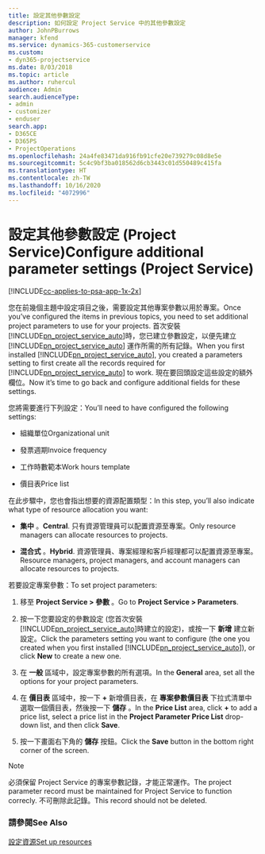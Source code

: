 ```yaml
---
title: 設定其他參數設定
description: 如何設定 Project Service 中的其他參數設定
author: JohnPBurrows
manager: kfend
ms.service: dynamics-365-customerservice
ms.custom:
- dyn365-projectservice
ms.date: 8/03/2018
ms.topic: article
ms.author: ruhercul
audience: Admin
search.audienceType:
- admin
- customizer
- enduser
search.app:
- D365CE
- D365PS
- ProjectOperations
ms.openlocfilehash: 24a4fe83471da916fb91cfe20e739279c08d8e5e
ms.sourcegitcommit: 5c4c9bf3ba018562d6cb3443c01d550489c415fa
ms.translationtype: HT
ms.contentlocale: zh-TW
ms.lasthandoff: 10/16/2020
ms.locfileid: "4072996"
---
```

# <a name="configure-additional-parameter-settings-project-service"></a><span data-ttu-id="14099-103">設定其他參數設定 (Project Service)</span><span class="sxs-lookup"><span data-stu-id="14099-103">Configure additional parameter settings (Project Service)</span></span>

[!INCLUDE[cc-applies-to-psa-app-1x-2x](../includes/cc-applies-to-psa-app-1x-2x.md)]

<span data-ttu-id="14099-104">您在前幾個主題中設定項目之後，需要設定其他專案參數以用於專案。</span><span class="sxs-lookup"><span data-stu-id="14099-104">Once you’ve configured the items in previous topics, you need to set additional project parameters to use for your projects.</span></span> <span data-ttu-id="14099-105">首次安裝 [!INCLUDE[pn_project_service_auto](../includes/pn-project-service-auto.md)]時，您已建立參數設定，以便先建立 [!INCLUDE[pn_project_service_auto](../includes/pn-project-service-auto.md)] 運作所需的所有記錄。</span><span class="sxs-lookup"><span data-stu-id="14099-105">When you first installed [!INCLUDE[pn_project_service_auto](../includes/pn-project-service-auto.md)], you created a parameters setting to first create all the records required for [!INCLUDE[pn_project_service_auto](../includes/pn-project-service-auto.md)] to work.</span></span> <span data-ttu-id="14099-106">現在要回頭設定這些設定的額外欄位。</span><span class="sxs-lookup"><span data-stu-id="14099-106">Now it’s time to go back and configure additional fields for these settings.</span></span>  
  
 <span data-ttu-id="14099-107">您將需要進行下列設定：</span><span class="sxs-lookup"><span data-stu-id="14099-107">You’ll need to have configured the following settings:</span></span>  
  
-   <span data-ttu-id="14099-108">組織單位</span><span class="sxs-lookup"><span data-stu-id="14099-108">Organizational unit</span></span>  
  
-   <span data-ttu-id="14099-109">發票週期</span><span class="sxs-lookup"><span data-stu-id="14099-109">Invoice frequency</span></span>  
  
-   <span data-ttu-id="14099-110">工作時數範本</span><span class="sxs-lookup"><span data-stu-id="14099-110">Work hours template</span></span>  
  
-   <span data-ttu-id="14099-111">價目表</span><span class="sxs-lookup"><span data-stu-id="14099-111">Price list</span></span>  
 
<span data-ttu-id="14099-112">在此步驟中，您也會指出想要的資源配置類型：</span><span class="sxs-lookup"><span data-stu-id="14099-112">In this step, you’ll also indicate what type of resource allocation you want:</span></span>  
  
- <span data-ttu-id="14099-113">**集中** 。</span><span class="sxs-lookup"><span data-stu-id="14099-113">**Central**.</span></span> <span data-ttu-id="14099-114">只有資源管理員可以配置資源至專案。</span><span class="sxs-lookup"><span data-stu-id="14099-114">Only resource managers can allocate resources to projects.</span></span>  
  
- <span data-ttu-id="14099-115">**混合式** 。</span><span class="sxs-lookup"><span data-stu-id="14099-115">**Hybrid**.</span></span> <span data-ttu-id="14099-116">資源管理員、專案經理和客戶經理都可以配置資源至專案。</span><span class="sxs-lookup"><span data-stu-id="14099-116">Resource managers, project managers, and account managers can allocate resources to projects.</span></span>  
  
 
<span data-ttu-id="14099-117">若要設定專案參數：</span><span class="sxs-lookup"><span data-stu-id="14099-117">To set project parameters:</span></span>  
  
1. <span data-ttu-id="14099-118">移至 **Project Service > 參數** 。</span><span class="sxs-lookup"><span data-stu-id="14099-118">Go to **Project Service > Parameters**.</span></span>  
  
2. <span data-ttu-id="14099-119">按一下您要設定的參數設定 (您首次安裝 [!INCLUDE[pn_project_service_auto](../includes/pn-project-service-auto.md)]時建立的設定)，或按一下 **新增** 建立新設定。</span><span class="sxs-lookup"><span data-stu-id="14099-119">Click the parameters setting you want to configure (the one you created when you first installed [!INCLUDE[pn_project_service_auto](../includes/pn-project-service-auto.md)]), or click **New** to create a new one.</span></span>  
  
3. <span data-ttu-id="14099-120">在 **一般** 區域中，設定專案參數的所有選項。</span><span class="sxs-lookup"><span data-stu-id="14099-120">In the **General** area, set all the options for your project parameters.</span></span>  
  
4. <span data-ttu-id="14099-121">在 **價目表** 區域中，按一下 **+** 新增價目表，在 **專案參數價目表** 下拉式清單中選取一個價目表，然後按一下 **儲存** 。</span><span class="sxs-lookup"><span data-stu-id="14099-121">In the **Price List** area, click **+** to add a price list, select a price list in the **Project Parameter Price List** drop-down list, and then click **Save**.</span></span>  
  
5. <span data-ttu-id="14099-122">按一下畫面右下角的 **儲存** 按鈕。</span><span class="sxs-lookup"><span data-stu-id="14099-122">Click the **Save** button in the bottom right corner of the screen.</span></span>  

> [!NOTE]
> <span data-ttu-id="14099-123">必須保留 Project Service 的專案參數記錄，才能正常運作。</span><span class="sxs-lookup"><span data-stu-id="14099-123">The project parameter record must be maintained for Project Service to function correcly.</span></span> <span data-ttu-id="14099-124">不可刪除此記錄。</span><span class="sxs-lookup"><span data-stu-id="14099-124">This record should not be deleted.</span></span>

### <a name="see-also"></a><span data-ttu-id="14099-125">請參閱</span><span class="sxs-lookup"><span data-stu-id="14099-125">See Also</span></span>  
 [<span data-ttu-id="14099-126">設定資源</span><span class="sxs-lookup"><span data-stu-id="14099-126">Set up resources</span></span>](../psa/set-up-resources.md)
